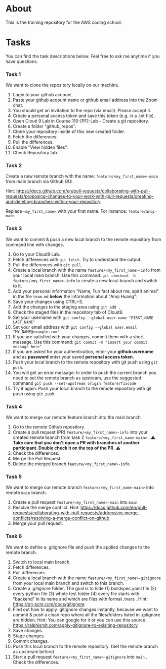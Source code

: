 # About

This is the training repository for the AWS coding school.

# Tasks

You can find the task descriptions below. Feel free to ask me anytime if you have questions. 

### Task 1

We want to clone the repository locally on our machine.

1. Login to your github account.
2. Paste your github account name or github email address into the Zoom chat.
3. You should get an invitation to the repo (via email). Please accept it.
4. Create a personal access token and save this token (e.g. in a .txt file).
5. Open Cloud 9 Lab in Course 116-[PF]-Lab - Create a git repository.
6. Create a folder "github_repos".
7. Clone your repository inside of this new created folder.
8. Fetch the differences.
9. Pull the differences.
10. Enable "View hidden files".
11. Check Repository tab.

### Task 2

Create a new remote branch with the name: ```feature/<my_first_name>-main```  from main branch via Github GUI.

Hint: https://docs.github.com/en/pull-requests/collaborating-with-pull-requests/proposing-changes-to-your-work-with-pull-requests/creating-and-deleting-branches-within-your-repository

Replace ```<my_first_name>``` with your first name. For instance: ```feature/anqi-main```

### Task 3

We want to commit & push a new local branch to the remote repository from command line with changes.

1. Go to your Cloud9 Lab.
2. Fetch differences with ```git fetch```. Try to understand the output.
3. Pull the differences with ```git pull```. 
4. Create a local branch with the name ```feature/<my_first_name>-info``` from your local main branch. Use this command: ```git checkout -b feature/<my_first_name>-info``` to create a new local branch and switch to it.
5. Add your personal information "Name, Fun fact about me, spirit animal" in the file ```team.md``` **below** the information about "Anqi Huang".
6. Save your changes using CTRL+S.
7. Add the changes to the staging area using ```git add .```
8. Check the staged files in the repository tab of Cloud9.
9. Set your username with ```git config --global user.name "FIRST_NAME LAST_NAME"```
10. Set your email address with ```git config --global user.email "MY_NAME@example.com"```
11. If you are satisfied with your changes, commit them with a short message. Use this command: ```git commit -m "insert your commit message here"```
12. If you are asked for your authentication, enter your **github username** and as **password** enter your saved **personal access token**.
13. Push your local branch to the remote repository with git push using ```git push```.
14. You will get an error message: In order to push the current branch you need to set the remote branch as upstream, use the suggested command ```git push --set-upstream origin feature/fixcode```
15. Try it again: Push your local branch to the remote repository with git push using ```git push```.

### Task 4

We want to merge our remote feature branch into the main branch.

1. Go to the remote Github repository.
2. Create a pull request (PR) ```feature/<my_first_name>-info``` into your created remote branch from task 2 ```feature/<my_first_name-main>``` . :warning: **Take care that you don't open a PR with branches of another participant. Double check it on the top of the PR.** :warning:
3. Check the differences.
4. Merge the Pull Request.
5. Delete the merged branch ```feature/<my_first_name>-info```.

### Task 5

We want to merge our remote branch  ```feature/<my_first_name-main>``` into remote ```main``` branch.

1. Create a pull request ```feature/<my_first_name>-main``` into ```main``` 
2. Resolve the merge conflict. Hint: https://docs.github.com/en/pull-requests/collaborating-with-pull-requests/addressing-merge-conflicts/resolving-a-merge-conflict-on-github
3. Merge your pull request.

### Task 6

We want to define a .gitignore file and push the applied changes to the remote branch.

1. Switch to local main branch. 
2. Fetch differences.
3. Pull differences.
4. Create a local branch with the name ```feature/<my_first_name>-gitignore``` from your local main branch and switch to this branch.
5. Create a .gitignore folder. The goal is to hide (1) buildspec.yaml file (2) every python file (3) whole test folder (4) every file starts with "backend" in its name and which are files with format .tvars . Hint: https://git-scm.com/docs/gitignore 
6. Find out how to apply .gitignore changes instantly, because we want to commit & push a clean repo where all the files/folders listed in .gitignore are hidden. Hint: You can google for it or you can use this source: https://ralphjsmit.com/apply-gitignore-to-exisiting-repository
7. Save changes.
8. Stage changes.
9.  Commit changes.
10. Push this local branch to the remote repository. (Set the remote branch as upstream before)
11. Start a pull request ```feature/<my_first_name>-gitignore``` into ```main``` . Check the differences.